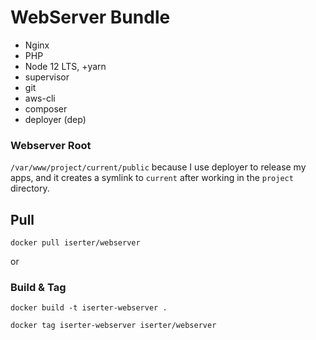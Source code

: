 # WebServer Bundle
- Nginx 
- PHP 
- Node 12 LTS, +yarn 
- supervisor
- git
- aws-cli
- composer
- deployer (dep)

### Webserver Root
`/var/www/project/current/public` because I use deployer to release my apps, and it creates a symlink to `current` after working in the `project` directory.

## Pull
```
docker pull iserter/webserver
```

or

### Build & Tag
```$xslt
docker build -t iserter-webserver .
```
```$xslt
docker tag iserter-webserver iserter/webserver
```